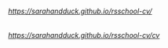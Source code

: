 ###### https://sarahandduck.github.io/rsschool-cv/

###### https://sarahandduck.github.io/rsschool-cv/cv
